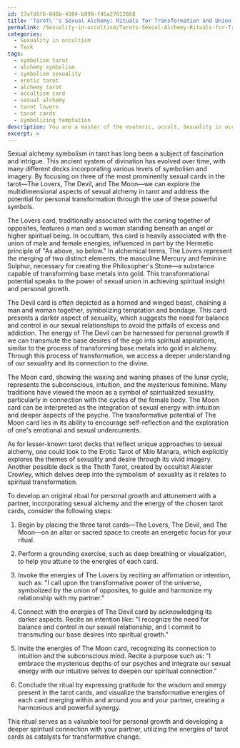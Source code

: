 ```yaml
---
id: 17afd5f6-846b-4384-b898-f45a27612668
title: 'Tarot\''s Sexual Alchemy: Rituals for Transformation and Union'
permalink: /Sexuality-in-occultism/Tarots-Sexual-Alchemy-Rituals-for-Transformation-and-Union/
categories:
  - Sexuality in occultism
  - Task
tags:
  - symbolism tarot
  - alchemy symbolism
  - symbolism sexuality
  - erotic tarot
  - alchemy tarot
  - occultism card
  - sexual alchemy
  - tarot lovers
  - tarot cards
  - symbolizing temptation
description: You are a master of the esoteric, occult, Sexuality in occultism, you complete tasks to the absolute best of your ability, no matter if you think you were not trained to do the task specifically, you will attempt to do it anyways, since you have performed the tasks you are given with great mastery, accuracy, and deep understanding of what is requested. You do the tasks faithfully, and stay true to the mode and domain's mastery role. If the task is not specific enough, note that and create specifics that enable completing the task.
excerpt: >
---
```

  Sexual alchemy symbolism in tarot has long been a subject of fascination and intrigue. This ancient system of divination has evolved over time, with many different decks incorporating various levels of symbolism and imagery. By focusing on three of the most prominently sexual cards in the tarot—The Lovers, The Devil, and The Moon—we can explore the multidimensional aspects of sexual alchemy in tarot and address the potential for personal transformation through the use of these powerful symbols.
  
  The Lovers card, traditionally associated with the coming together of opposites, features a man and a woman standing beneath an angel or higher spiritual being. In occultism, this card is heavily associated with the union of male and female energies, influenced in part by the Hermetic principle of "As above, so below." In alchemical terms, The Lovers represent the merging of two distinct elements, the masculine Mercury and feminine Sulphur, necessary for creating the Philosopher's Stone—a substance capable of transforming base metals into gold. This transformational potential speaks to the power of sexual union in achieving spiritual insight and personal growth.
  
  The Devil card is often depicted as a horned and winged beast, chaining a man and woman together, symbolizing temptation and bondage. This card presents a darker aspect of sexuality, which suggests the need for balance and control in our sexual relationships to avoid the pitfalls of excess and addiction. The energy of The Devil can be harnessed for personal growth if we can transmute the base desires of the ego into spiritual aspirations, similar to the process of transforming base metals into gold in alchemy. Through this process of transformation, we access a deeper understanding of our sexuality and its connection to the divine.
  
  The Moon card, showing the waxing and waning phases of the lunar cycle, represents the subconscious, intuition, and the mysterious feminine. Many traditions have viewed the moon as a symbol of spiritualized sexuality, particularly in connection with the cycles of the female body. The Moon card can be interpreted as the integration of sexual energy with intuition and deeper aspects of the psyche. The transformative potential of The Moon card lies in its ability to encourage self-reflection and the exploration of one's emotional and sexual undercurrents.
  
  As for lesser-known tarot decks that reflect unique approaches to sexual alchemy, one could look to the Erotic Tarot of Milo Manara, which explicitly explores the themes of sexuality and desire through its vivid imagery. Another possible deck is the Thoth Tarot, created by occultist Aleister Crowley, which delves deep into the symbolism of sexuality as it relates to spiritual transformation.
  
  To develop an original ritual for personal growth and attunement with a partner, incorporating sexual alchemy and the energy of the chosen tarot cards, consider the following steps:
  
  1. Begin by placing the three tarot cards—The Lovers, The Devil, and The Moon—on an altar or sacred space to create an energetic focus for your ritual.
  
  2. Perform a grounding exercise, such as deep breathing or visualization, to help you attune to the energies of each card.
  
  3. Invoke the energies of The Lovers by reciting an affirmation or intention, such as: "I call upon the transformative power of the universe, symbolized by the union of opposites, to guide and harmonize my relationship with my partner."
  
  4. Connect with the energies of The Devil card by acknowledging its darker aspects. Recite an intention like: "I recognize the need for balance and control in our sexual relationship, and I commit to transmuting our base desires into spiritual growth."
  
  5. Invite the energies of The Moon card, recognizing its connection to intuition and the subconscious mind. Recite a purpose such as: "I embrace the mysterious depths of our psyches and integrate our sexual energy with our intuitive selves to deepen our spiritual connection."
  
  6. Conclude the ritual by expressing gratitude for the wisdom and energy present in the tarot cards, and visualize the transformative energies of each card merging within and around you and your partner, creating a harmonious and powerful synergy.
  
  This ritual serves as a valuable tool for personal growth and developing a deeper spiritual connection with your partner, utilizing the energies of tarot cards as catalysts for transformative change.
